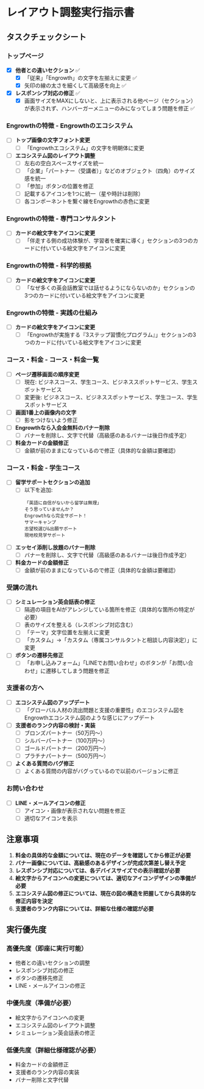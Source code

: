 # レイアウト調整実行指示書

## タスクチェックシート

### トップページ
- [x] **他者との違いセクション** ✅
  - [x] 「従来」「Engrowth」の文字を左揃えに変更 ✅
  - [x] 矢印の線の太さを細くして高級感を向上 ✅
- [x] **レスポンシブ対応の修正** ✅
  - [x] 画面サイズをMAXにしないと、上に表示される他ページ（セクション）が表示されず、ハンバーガーメニューのみになってしまう問題を修正 ✅

### Engrowthの特徴 - Engrowthのエコシステム
- [ ] **トップ画像の文字フォント変更**
  - [ ] 「Engrowthエコシステム」の文字を明朝体に変更
- [ ] **エコシステム図のレイアウト調整**
  - [ ] 左右の空白スペースサイズを統一
  - [ ] 「企業」「パートナー（受講者）」などのオブジェクト（四角）のサイズ感を統一
  - [ ] 「参加」ボタンの位置を修正
  - [ ] 記載するアイコンを1つに統一（星や時計は削除）
  - [ ] 各コンポーネントを繋ぐ線をEngrowthの赤色に変更

### Engrowthの特徴 - 専門コンサルタント
- [ ] **カードの絵文字をアイコンに変更**
  - [ ] 「伴走する側の成功体験が、学習者を確実に導く」セクションの3つのカードに付いている絵文字をアイコンに変更

### Engrowthの特徴 - 科学的根拠
- [ ] **カードの絵文字をアイコンに変更**
  - [ ] 「なぜ多くの英会話教室では話せるようにならないのか」セクションの3つのカードに付いている絵文字をアイコンに変更

### Engrowthの特徴 - 実践の仕組み
- [ ] **カードの絵文字をアイコンに変更**
  - [ ] 「Engrowthが実施する『3ステップ習慣化プログラム』」セクションの3つのカードに付いている絵文字をアイコンに変更

### コース・料金 - コース・料金一覧
- [ ] **ページ遷移画面の順序変更**
  - [ ] 現在: ビジネスコース、学生コース、ビジネススポットサービス、学生スポットサービス
  - [ ] 変更後: ビジネスコース、ビジネススポットサービス、学生コース、学生スポットサービス
- [ ] **画面1番上の画像内の文字**
  - [ ] 影をつけないよう修正
- [ ] **Engrowthなら入会金無料のバナー削除**
  - [ ] バナーを削除し、文字で代替（高級感のあるバナーは後日作成予定）
- [ ] **料金カードの金額修正**
  - [ ] 金額が前のままになっているので修正（具体的な金額は要確認）

### コース・料金 - 学生コース
- [ ] **留学サポートセクションの追加**
  - [ ] 以下を追加:
    ```
    「英語に自信がないから留学は無理」
    そう思っていませんか？
    Engrowthなら完全サポート！
    サマーキャンプ
    志望校選び&出願サポート
    現地校見学サポート
    ```
- [ ] **エッセイ添削し放題のバナー削除**
  - [ ] バナーを削除し、文字で代替（高級感のあるバナーは後日作成予定）
- [ ] **料金カードの金額修正**
  - [ ] 金額が前のままになっているので修正（具体的な金額は要確認）

### 受講の流れ
- [ ] **シミュレーション英会話表の修正**
  - [ ] 隔週の項目をAIがアレンジしている箇所を修正（具体的な箇所の特定が必要）
  - [ ] 表のサイズを整える（レスポンシブ対応含む）
  - [ ] 「テーマ」文字位置を左揃えに変更
  - [ ] 「カスタム」→「カスタム（専属コンサルタントと相談し内容決定）」に変更
- [ ] **ボタンの遷移先修正**
  - [ ] 「お申し込みフォーム」「LINEでお問い合わせ」のボタンが「お問い合わせ」に遷移してしまう問題を修正

### 支援者の方へ
- [ ] **エコシステム図のアップデート**
  - [ ] 「グローバル人材の流出問題と支援の重要性」のエコシステム図をEngrowthエコシステム図のような感じにアップデート
- [ ] **支援者のランク内容の検討・実装**
  - [ ] ブロンズパートナー（50万円〜）
  - [ ] シルバーパートナー（100万円〜）
  - [ ] ゴールドパートナー（200万円〜）
  - [ ] プラチナパートナー（500万円〜）
- [ ] **よくある質問のバグ修正**
  - [ ] よくある質問の内容がバグっているので以前のバージョンに修正

### お問い合わせ
- [ ] **LINE・メールアイコンの修正**
  - [ ] アイコン・画像が表示されない問題を修正
  - [ ] 適切なアイコンを表示

## 注意事項

1. **料金の具体的な金額については、現在のデータを確認してから修正が必要**
2. **バナー画像については、高級感のあるデザインが完成次第差し替え予定**
3. **レスポンシブ対応については、各デバイスサイズでの表示確認が必要**
4. **絵文字からアイコンへの変更については、適切なアイコンデザインの準備が必要**
5. **エコシステム図の修正については、現在の図の構造を把握してから具体的な修正内容を決定**
6. **支援者のランク内容については、詳細な仕様の確認が必要**

## 実行優先度

### 高優先度（即座に実行可能）
- 他者との違いセクションの調整
- レスポンシブ対応の修正
- ボタンの遷移先修正
- LINE・メールアイコンの修正

### 中優先度（準備が必要）
- 絵文字からアイコンへの変更
- エコシステム図のレイアウト調整
- シミュレーション英会話表の修正

### 低優先度（詳細仕様確認が必要）
- 料金カードの金額修正
- 支援者のランク内容の実装
- バナー削除と文字代替
